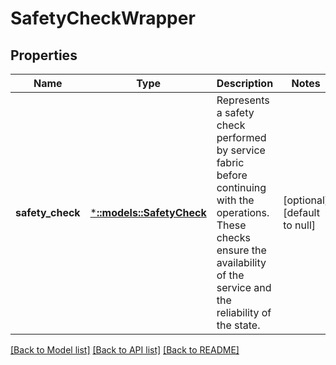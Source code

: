 # SafetyCheckWrapper

## Properties
Name | Type | Description | Notes
------------ | ------------- | ------------- | -------------
**safety_check** | [***::models::SafetyCheck**](SafetyCheck.md) | Represents a safety check performed by service fabric before continuing with the operations. These checks ensure the availability of the service and the reliability of the state. | [optional] [default to null]

[[Back to Model list]](../README.md#documentation-for-models) [[Back to API list]](../README.md#documentation-for-api-endpoints) [[Back to README]](../README.md)


